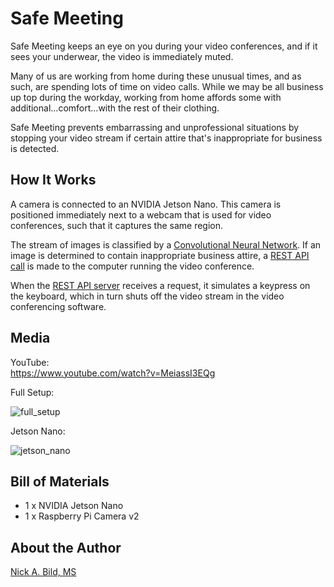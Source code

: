 # Safe Meeting

Safe Meeting keeps an eye on you during your video conferences, and if it sees your underwear, the video is immediately muted.

Many of us are working from home during these unusual times, and as such, are spending lots of time on video calls.  While we may be all business up top during the workday, working from home affords some with additional...comfort...with the rest of their clothing.

Safe Meeting prevents embarrassing and unprofessional situations by stopping your video stream if certain attire that's inappropriate for business is detected.

## How It Works

A camera is connected to an NVIDIA Jetson Nano.  This camera is positioned immediately next to a webcam that is used for video conferences, such that it captures the same region.

The stream of images is classified by a [Convolutional Neural Network](https://github.com/nickbild/safe_meeting/blob/master/train.py).  If an image is determined to contain inappropriate business attire, a [REST API call](https://github.com/nickbild/safe_meeting/blob/master/infer_rt.py) is made to the computer running the video conference.

When the [REST API server](https://github.com/nickbild/safe_meeting/blob/master/api.py) receives a request, it simulates a keypress on the keyboard, which in turn shuts off the video stream in the video conferencing software.

## Media

YouTube:  
https://www.youtube.com/watch?v=MeiassI3EQg

Full Setup:

![full_setup](https://raw.githubusercontent.com/nickbild/safe_meeting/master/media/full_setup_sm.jpg)

Jetson Nano:

![jetson_nano](https://raw.githubusercontent.com/nickbild/safe_meeting/master/media/jetson_nano_sm.jpg)

## Bill of Materials

- 1 x NVIDIA Jetson Nano
- 1 x Raspberry Pi Camera v2

## About the Author

[Nick A. Bild, MS](https://nickbild79.firebaseapp.com/#!/)
